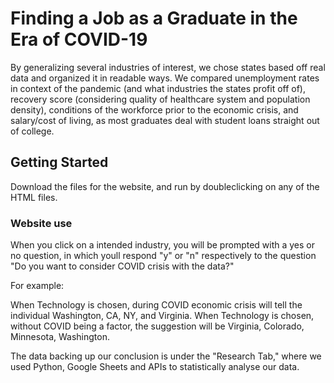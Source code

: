# Finding a Job as a Graduate in the Era of COVID-19 

By generalizing several industries of interest, we chose states based off real data and organized it in readable ways. We compared unemployment rates in context of the pandemic (and what industries the states profit off of), recovery score (considering quality of healthcare system and population density), conditions of the workforce prior to the economic crisis, and salary/cost of living, as most graduates deal with student loans straight out of college.

## Getting Started

Download the files for the website, and run by doubleclicking on any of the HTML files. 

### Website use

When you click on a intended industry, you will be prompted with a yes or no question, in which youll respond "y" or "n" respectively to the question "Do you want to consider COVID crisis with the data?"

For example:

When Technology is chosen, during COVID economic crisis will tell the individual Washington, CA, NY, and Virginia.
When Technology is chosen, without COVID being a factor, the suggestion will be Virginia, Colorado, Minnesota, Washington.
 
The data backing up our conclusion is under the "Research Tab," where we used Python, Google Sheets and APIs to statistically analyse our data. 
